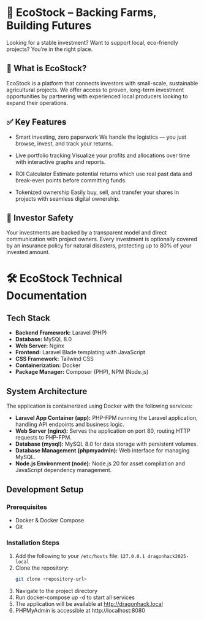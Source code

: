 # 🌿 EcoStock – Backing Farms, Building Futures

Looking for a stable investment? Want to support local, eco-friendly projects? You’re in the right place.

## 🚜 What is EcoStock?
EcoStock is a platform that connects investors with small-scale, sustainable agricultural projects. We offer access to proven, long-term investment opportunities by partnering with experienced local producers looking to expand their operations.

## ✅ Key Features

* Smart investing, zero paperwork
We handle the logistics — you just browse, invest, and track your returns.

* Live portfolio tracking
Visualize your profits and allocations over time with interactive graphs and reports.

* ROI Calculator
Estimate potential returns which use real past data and break-even points before committing funds.

* Tokenized ownership
Easily buy, sell, and transfer your shares in projects with seamless digital ownership.

## 🔐 Investor Safety
Your investments are backed by a transparent model and direct communication with project owners. Every investment is optionally covered by an insurance policy for natural disasters, protecting up to 80% of your invested amount.

# 🛠️ EcoStock Technical Documentation

## Tech Stack

- **Backend Framework:** Laravel (PHP)  
- **Database:** MySQL 8.0  
- **Web Server:** Nginx  
- **Frontend:** Laravel Blade templating with JavaScript  
- **CSS Framework:** Tailwind CSS  
- **Containerization:** Docker  
- **Package Manager:** Composer (PHP), NPM (Node.js)

## System Architecture

The application is containerized using Docker with the following services:

- **Laravel App Container (app):** PHP-FPM running the Laravel application, handling API endpoints and business logic.
- **Web Server (nginx):** Serves the application on port 80, routing HTTP requests to PHP-FPM.
- **Database (mysql):** MySQL 8.0 for data storage with persistent volumes.
- **Database Management (phpmyadmin):** Web interface for managing MySQL.
- **Node.js Environment (node):** Node.js 20 for asset compilation and JavaScript dependency management.

## Development Setup

### Prerequisites

- Docker & Docker Compose  
- Git  

### Installation Steps

1. Add the following to your `/etc/hosts` file: `127.0.0.1 dragonhack2025-local`
2. Clone the repository:
   ```bash
   git clone <repository-url>
3. Navigate to the project directory
4. Run docker-compose up -d to start all services
5. The application will be available at http://dragonhack.local
6. PHPMyAdmin is accessible at http://localhost:8080



